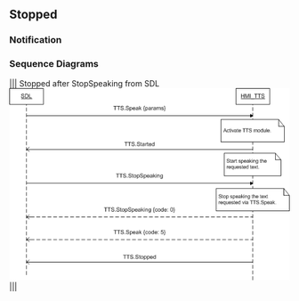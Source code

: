 ## Stopped


### Notification

### Sequence Diagrams
|||
Stopped after StopSpeaking from SDL
![Stopped](./assets/Stopped.png)
|||
